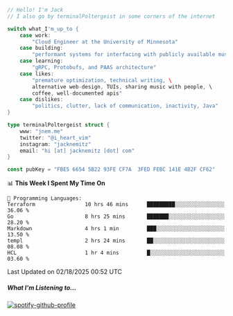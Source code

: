```go
// Hello! I'm Jack
// I also go by terminalPoltergeist in some corners of the internet

switch what_I'm_up_to {
    case work:
        "Cloud Engineer at the University of Minnesota"
    case building:
        "performant systems for interfacing with publicly available music datasets"
    case learning:
        "gRPC, Protobufs, and PAAS architecture"
    case likes:
        "premature optimization, technical writing, \
        alternative web-design, TUIs, sharing music with people, \
        coffee, well-documented apis"
    case dislikes:
        "politics, clutter, lack of communication, inactivity, Java"
}

type terminalPoltergeist struct {
    www: "jnem.me"
    twitter: "@i_heart_vim"
    instagram: "jacknemitz"
    email: "hi [at] jacknemitz [dot] com"
}

const pubKey = "FBE5 6654 5B22 93FE CF7A  3FED FEBC 141E 4B2F CF62"
```

<!--START_SECTION:waka-->
📊 **This Week I Spent My Time On** 

```text
💬 Programming Languages: 
Terraform                10 hrs 46 mins      █████████░░░░░░░░░░░░░░░░   36.06 % 
Go                       8 hrs 25 mins       ███████░░░░░░░░░░░░░░░░░░   28.20 % 
Markdown                 4 hrs 1 min         ███░░░░░░░░░░░░░░░░░░░░░░   13.50 % 
templ                    2 hrs 24 mins       ██░░░░░░░░░░░░░░░░░░░░░░░   08.08 % 
HCL                      1 hr 4 mins         █░░░░░░░░░░░░░░░░░░░░░░░░   03.60 % 
```


 Last Updated on 02/18/2025 00:52 UTC
<!--END_SECTION:waka-->

##### What I'm Listening to...

[![spotify-github-profile](https://jnem.me/listening-item?maxAge=2592000)](https://jnem.me/listening)
